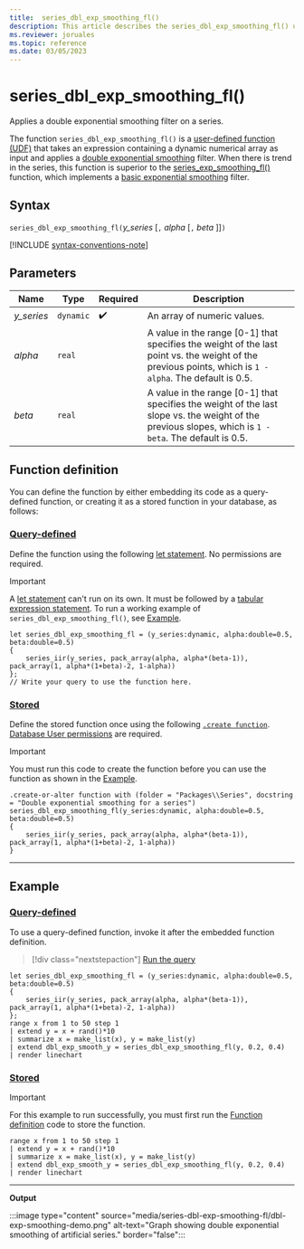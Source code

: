 ```yaml
---
title:  series_dbl_exp_smoothing_fl()
description: This article describes the series_dbl_exp_smoothing_fl() user-defined function in Azure Data Explorer.
ms.reviewer: joruales
ms.topic: reference
ms.date: 03/05/2023
---
```

# series_dbl_exp_smoothing_fl()

Applies a double exponential smoothing filter on a series.

The function `series_dbl_exp_smoothing_fl()` is a [user-defined function (UDF)](../query/functions/user-defined-functions.md) that takes an expression containing a dynamic numerical array as input and applies a [double exponential smoothing](https://en.wikipedia.org/wiki/Exponential_smoothing#Double_exponential_smoothing) filter. When there is trend in the series, this function is superior to the [series_exp_smoothing_fl()](series-exp-smoothing-fl.md) function, which implements a [basic exponential smoothing](https://en.wikipedia.org/wiki/Exponential_smoothing#Basic_(simple)_exponential_smoothing_(Holt_linear)) filter.

## Syntax

`series_dbl_exp_smoothing_fl(`*y_series* [`,` *alpha* [`,` *beta* ]]`)`

[!INCLUDE [syntax-conventions-note](../../includes/syntax-conventions-note.md)]

## Parameters

|Name|Type|Required|Description|
|--|--|--|--|
|*y_series*| `dynamic` | :heavy_check_mark:|An array of numeric values.|
|*alpha*| `real` ||A value in the range [0-1] that specifies the weight of the last point vs. the weight of the previous points, which is `1 - alpha`. The default is 0.5.|
|*beta*| `real` ||A value in the range [0-1] that specifies the weight of the last slope vs. the weight of the previous slopes, which is `1 - beta`. The default is 0.5.|

## Function definition

You can define the function by either embedding its code as a query-defined function, or creating it as a stored function in your database, as follows:

### [Query-defined](#tab/query-defined)

Define the function using the following [let statement](../query/let-statement.md). No permissions are required.

> [!IMPORTANT]
> A [let statement](../query/let-statement.md) can't run on its own. It must be followed by a [tabular expression statement](../query/tabular-expression-statements.md). To run a working example of `series_dbl_exp_smoothing_fl()`, see [Example](#example).

```kusto
let series_dbl_exp_smoothing_fl = (y_series:dynamic, alpha:double=0.5, beta:double=0.5)
{
    series_iir(y_series, pack_array(alpha, alpha*(beta-1)), pack_array(1, alpha*(1+beta)-2, 1-alpha))
};
// Write your query to use the function here.
```

### [Stored](#tab/stored)

Define the stored function once using the following [`.create function`](../management/create-function.md). [Database User permissions](../management/access-control/role-based-access-control.md) are required.

> [!IMPORTANT]
> You must run this code to create the function before you can use the function as shown in the [Example](#example).

```kusto
.create-or-alter function with (folder = "Packages\\Series", docstring = "Double exponential smoothing for a series")
series_dbl_exp_smoothing_fl(y_series:dynamic, alpha:double=0.5, beta:double=0.5)
{
    series_iir(y_series, pack_array(alpha, alpha*(beta-1)), pack_array(1, alpha*(1+beta)-2, 1-alpha))
}
```

---

## Example

### [Query-defined](#tab/query-defined)

To use a query-defined function, invoke it after the embedded function definition.

> [!div class="nextstepaction"]
> <a href="https://dataexplorer.azure.com/clusters/help/databases/Samples?query=H4sIAAAAAAAAA32Qza7CIBBG932KbwnammKuG02fhdB2tEQoDWBS7s+7S9V4bzd3Fiy+OXMyjKGIQF5TkH1rJM2TDNa5OOjxIs8GDViST+DYp1FZ3ZVQZhrUsXe31lBT7w4lWop/A158Fcj1Mmvt35YSk+quUnmvEnuIXr4NWySV4HyFiHdbbBeAV/sSonpknBc/p8Kr8UKYcfbOQiA6HGqESBNE8Q2aI409Uv7JjC0y3DO+EXVuhZu1yuvPZbiBVVeSRofI5rxBWiWJ/5rWZ5IL+M8BWSpR7/bL88GRLT47yMPokbpB+XgHMNFBGoEBAAA=" target="_blank">Run the query</a>

```kusto
let series_dbl_exp_smoothing_fl = (y_series:dynamic, alpha:double=0.5, beta:double=0.5)
{
    series_iir(y_series, pack_array(alpha, alpha*(beta-1)), pack_array(1, alpha*(1+beta)-2, 1-alpha))
};
range x from 1 to 50 step 1
| extend y = x + rand()*10
| summarize x = make_list(x), y = make_list(y)
| extend dbl_exp_smooth_y = series_dbl_exp_smoothing_fl(y, 0.2, 0.4) 
| render linechart
```

### [Stored](#tab/stored)

> [!IMPORTANT]
> For this example to run successfully, you must first run the [Function definition](#function-definition) code to store the function.

```kusto
range x from 1 to 50 step 1
| extend y = x + rand()*10
| summarize x = make_list(x), y = make_list(y)
| extend dbl_exp_smooth_y = series_dbl_exp_smoothing_fl(y, 0.2, 0.4) 
| render linechart
```

---

**Output**

:::image type="content" source="media/series-dbl-exp-smoothing-fl/dbl-exp-smoothing-demo.png" alt-text="Graph showing double exponential smoothing of artificial series." border="false":::
